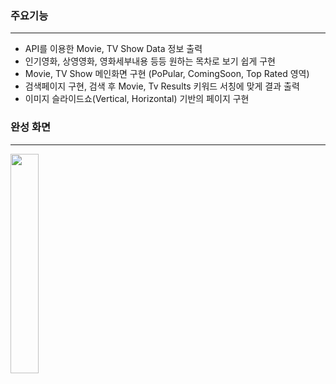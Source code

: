 ### 주요기능
----------
* API를 이용한 Movie, TV Show Data 정보 출력
* 인기영화, 상영영화, 영화세부내용 등등 원하는 목차로 보기 쉽게 구현
* Movie, TV Show 메인화면 구현 (PoPular, ComingSoon, Top Rated 영역)
* 검색페이지 구현, 검색 후 Movie, Tv Results 키워드 서칭에 맞게 결과 출력
* 이미지 슬라이드쇼(Vertical, Horizontal) 기반의 페이지 구현

### 완성 화면
----------
<img src="https://user-images.githubusercontent.com/60862525/92620203-5a120700-f2fd-11ea-9deb-db122ecf5854.gif" width="30%">


